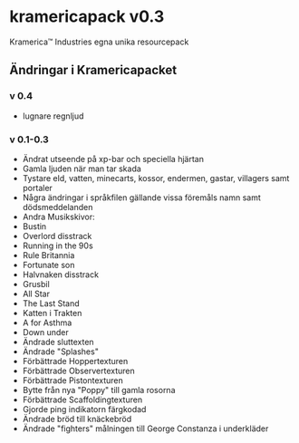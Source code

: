 # kramericapack v0.3
Kramerica™ Industries egna unika resourcepack

## Ändringar i Kramericapacket

### v 0.4

- lugnare regnljud

### v 0.1-0.3

- Ändrat utseende på xp-bar och speciella hjärtan
- Gamla ljuden när man tar skada
- Tystare eld, vatten, minecarts, kossor, endermen, gastar, villagers samt portaler
- Några ändringar i språkfilen gällande vissa föremåls namn samt dödsmeddelanden
- Andra Musikskivor:
 - Bustin
 - Overlord disstrack
 - Running in the 90s
 - Rule Britannia
 - Fortunate son
 - Halvnaken disstrack
 - Grusbil
 - All Star
 - The Last Stand
 - Katten i Trakten
 - A for Asthma
 - Down under
- Ändrade sluttexten
- Ändrade "Splashes"
- Förbättrade Hoppertexturen
- Förbättrade Observertexturen
- Förbättrade Pistontexturen
- Bytte från nya "Poppy" till gamla rosorna
- Förbättrade Scaffoldingtexturen
- Gjorde ping indikatorn färgkodad
- Ändrade bröd till knäckebröd
- Ändrade "fighters" målningen till George Constanza i underkläder
